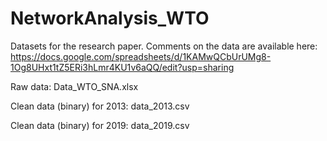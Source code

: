 # NetworkAnalysis_WTO
Datasets for the research paper. Comments on the data are available here: https://docs.google.com/spreadsheets/d/1KAMwQCbUrUMg8-1Og8UHxt1tZ5ERi3hLmr4KU1v6aQQ/edit?usp=sharing

Raw data: Data_WTO_SNA.xlsx

Clean data (binary) for 2013: data_2013.csv

Clean data (binary) for 2019: data_2019.csv
